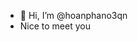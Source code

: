 - 👋 Hi, I’m @hoanphano3qn
- Nice to meet you

<!---
hoanphano3qn/hoanphano3qn is a ✨ special ✨ repository because its `README.md` (this file) appears on your GitHub profile.
You can click the Preview link to take a look at your changes.
--->
